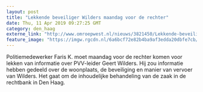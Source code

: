 ```yaml
---
layout: post
title: "Lekkende beveiliger Wilders maandag voor de rechter"
date: Thu, 11 Apr 2019 09:27:25 GMT
category: den_haag
externe_link: "http://www.omroepwest.nl/nieuws/3821450/Lekkende-beveiliger-Wilders-maandag-voor-de-rechter"
feature_image: "https://imgw.rgcdn.nl/6a6bcf72e82b4ba9af3edda20dbfe7cb/opener/2490809.jpg"
---
```


Politiemedewerker Faris K. moet maandag voor de rechter komen voor lekken van informatie over PVV-leider Geert Wilders. Hij zou informatie hebben gedeeld over de woonplaats, de beveiliging en manier van vervoer van Wilders. Het gaat om de inhoudelijke behandeling van de zaak in de rechtbank in Den Haag.
